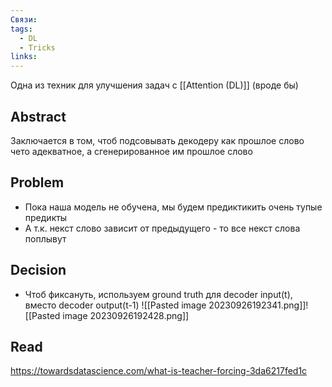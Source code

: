 ```yaml
---
Связи: 
tags:
  - DL
  - Tricks
links:
---
```

Одна из техник для улучшения задач с [[Attention (DL)]] (вроде бы)

## Abstract
Заключается в том, чтоб подсовывать декодеру как прошлое слово чето адекватное, а сгенерированное им прошлое слово

## Problem
- Пока наша модель не обучена, мы будем предиктикить очень тупые предикты 
- А т.к. некст слово зависит от предыдущего - то все некст слова поплывут

## Decision
- Чтоб фиксануть, используем ground truth для decoder input(t), вместо decoder output(t-1)
![[Pasted image 20230926192341.png]]![[Pasted image 20230926192428.png]]


## Read
https://towardsdatascience.com/what-is-teacher-forcing-3da6217fed1c